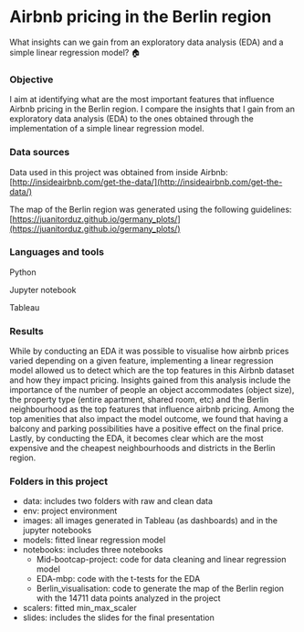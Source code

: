 # Airbnb pricing in the Berlin region

What insights can we gain from an exploratory data analysis (EDA) and a simple linear regression model? 🏠

### Objective

I aim at identifying what are the most important features that influence Airbnb pricing in the Berlin region. I compare the insights that I gain from an exploratory data analysis (EDA) to the ones obtained through the implementation of a simple linear regression model. 

### Data sources

Data used in this project was obtained from inside Airbnb: [http://insideairbnb.com/get-the-data/](http://insideairbnb.com/get-the-data/)

The map of the Berlin region was generated using the following guidelines: [https://juanitorduz.github.io/germany_plots/](https://juanitorduz.github.io/germany_plots/)

### Languages and tools

Python

Jupyter notebook

Tableau

### Results

While by conducting an EDA it was possible to visualise how airbnb prices varied depending on a given feature, implementing a linear regression model allowed us to detect which are the top features in this Airbnb dataset and how they impact pricing. Insights gained from this analysis include the importance of the number of people an object accommodates (object size), the property type (entire apartment, shared room, etc) and the Berlin neighbourhood as the top features that influence airbnb pricing. Among the top amenities that also impact the model outcome, we found that having a balcony and parking possibilities have a positive effect on the final price. Lastly, by conducting the EDA, it becomes clear which are the most expensive and the cheapest neighbourhoods and districts in the Berlin region. 

### Folders in this project

- data: includes two folders with raw and clean data
- env: project environment
- images: all images generated in Tableau (as dashboards) and in the jupyter notebooks
- models: fitted linear regression model
- notebooks: includes three notebooks
    - Mid-bootcap-project: code for data cleaning and linear regression model
    - EDA-mbp: code with the t-tests for the EDA
    - Berlin_visualisation: code to generate the map of the Berlin region with the 14711 data points analyzed in the project
- scalers: fitted min_max_scaler
- slides: includes the slides for the final presentation